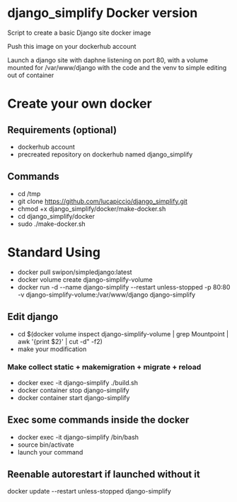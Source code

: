 # django_simplify Docker version
Script to create a basic Django site docker image 

Push this image on your dockerhub account

Launch a django site with daphne listening on port 80, with a volume mounted for /var/www/django with the code and the venv to simple editing out of container

# Create your own docker
## Requirements (optional)
- dockerhub account
- precreated repository on dockerhub named django_simplify
## Commands
- cd /tmp
- git clone https://github.com/lucapiccio/django_simplify.git
- chmod +x django_simplify/docker/make-docker.sh
- cd django_simplify/docker
- sudo ./make-docker.sh

# Standard Using
- docker pull swipon/simpledjango:latest
- docker volume create django-simplify-volume
- docker run -d --name django-simplify --restart unless-stopped -p 80:80 -v django-simplify-volume:/var/www/django django-simplify

## Edit django
- cd $(docker volume inspect django-simplify-volume | grep Mountpoint | awk '{print $2}' | cut -d\" -f2)
- make your modification

### Make collect static + makemigration + migrate + reload
- docker exec -it django-simplify ./build.sh
- docker container stop django-simplify
- docker container start django-simplify

## Exec some commands inside the docker
- docker exec -it django-simplify /bin/bash
- source bin/activate
- launch your command

## Reenable autorestart if launched without it
docker update --restart unless-stopped django-simplify
